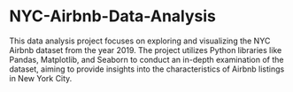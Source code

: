 # NYC-Airbnb-Data-Analysis
This data analysis project focuses on exploring and visualizing the NYC Airbnb dataset from the year 2019. The project utilizes Python libraries like Pandas, Matplotlib, and Seaborn to conduct an in-depth examination of the dataset, aiming to provide insights into the characteristics of Airbnb listings in New York City.
